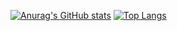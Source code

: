 [![Anurag's GitHub stats](https://github-readme-stats.vercel.app/api?username=wotjs020708)](https://github.com/anuraghazra/github-readme-stats)
[![Top Langs](https://github-readme-stats.vercel.app/api/top-langs/?username=wotjs020708&ayout=&langs_count=5)](https://github.com/anuraghazra/github-readme-stats)
